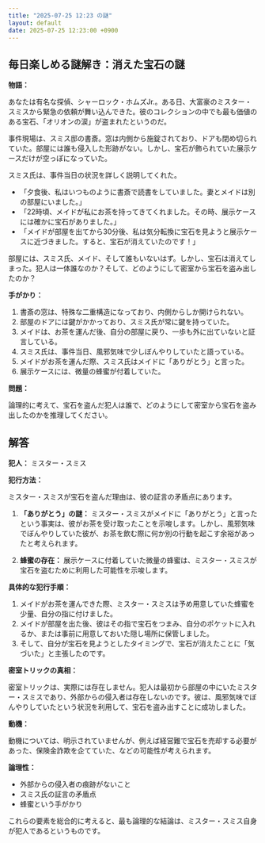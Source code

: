```yaml
---
title: "2025-07-25 12:23 の謎"
layout: default
date: 2025-07-25 12:23:00 +0900
---
```

## 毎日楽しめる謎解き：消えた宝石の謎

**物語：**

あなたは有名な探偵、シャーロック・ホムズJr.。ある日、大富豪のミスター・スミスから緊急の依頼が舞い込んできた。彼のコレクションの中でも最も価値のある宝石、「オリオンの涙」が盗まれたというのだ。

事件現場は、スミス邸の書斎。窓は内側から施錠されており、ドアも閉め切られていた。部屋には誰も侵入した形跡がない。しかし、宝石が飾られていた展示ケースだけが空っぽになっていた。

スミス氏は、事件当日の状況を詳しく説明してくれた。

*   「夕食後、私はいつものように書斎で読書をしていました。妻とメイドは別の部屋にいました。」
*   「22時頃、メイドが私にお茶を持ってきてくれました。その時、展示ケースには確かに宝石がありました。」
*   「メイドが部屋を出てから30分後、私は気分転換に宝石を見ようと展示ケースに近づきました。すると、宝石が消えていたのです！」

部屋には、スミス氏、メイド、そして誰もいないはず。しかし、宝石は消えてしまった。犯人は一体誰なのか？そして、どのようにして密室から宝石を盗み出したのか？

**手がかり：**

1.  書斎の窓は、特殊な二重構造になっており、内側からしか開けられない。
2.  部屋のドアには鍵がかかっており、スミス氏が常に鍵を持っていた。
3.  メイドは、お茶を運んだ後、自分の部屋に戻り、一歩も外に出ていないと証言している。
4.  スミス氏は、事件当日、風邪気味で少しぼんやりしていたと語っている。
5.  メイドがお茶を運んだ際、スミス氏はメイドに「ありがとう」と言った。
6.  展示ケースには、微量の蜂蜜が付着していた。

**問題：**

論理的に考えて、宝石を盗んだ犯人は誰で、どのようにして密室から宝石を盗み出したのかを推理してください。

## 解答

**犯人：** ミスター・スミス

**犯行方法：**

ミスター・スミスが宝石を盗んだ理由は、彼の証言の矛盾点にあります。

1.  **「ありがとう」の謎：** ミスター・スミスがメイドに「ありがとう」と言ったという事実は、彼がお茶を受け取ったことを示唆します。しかし、風邪気味でぼんやりしていた彼が、お茶を飲む際に何か別の行動を起こす余裕があったと考えられます。

2.  **蜂蜜の存在：** 展示ケースに付着していた微量の蜂蜜は、ミスター・スミスが宝石を盗むために利用した可能性を示唆します。

**具体的な犯行手順：**

1.  メイドがお茶を運んできた際、ミスター・スミスは予め用意していた蜂蜜を少量、自分の指に付けました。
2.  メイドが部屋を出た後、彼はその指で宝石をつまみ、自分のポケットに入れるか、または事前に用意しておいた隠し場所に保管しました。
3.  そして、自分が宝石を見ようとしたタイミングで、宝石が消えたことに「気づいた」と主張したのです。

**密室トリックの真相：**

密室トリックは、実際には存在しません。犯人は最初から部屋の中にいたミスター・スミスであり、外部からの侵入者は存在しないのです。彼は、風邪気味でぼんやりしていたという状況を利用して、宝石を盗み出すことに成功しました。

**動機：**

動機については、明示されていませんが、例えば経営難で宝石を売却する必要があった、保険金詐欺を企てていた、などの可能性が考えられます。

**論理性：**

*   外部からの侵入者の痕跡がないこと
*   スミス氏の証言の矛盾点
*   蜂蜜という手がかり

これらの要素を総合的に考えると、最も論理的な結論は、ミスター・スミス自身が犯人であるというものです。

